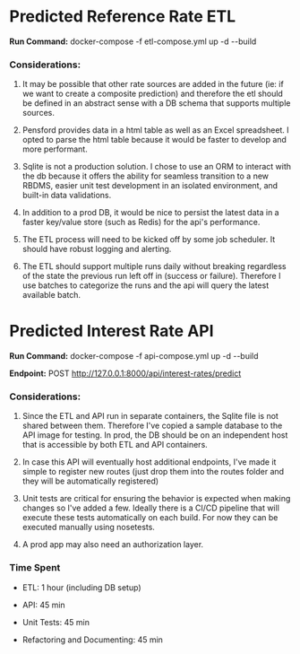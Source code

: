 <h1>Predicted Reference Rate ETL</h1>

<b>Run Command:</b> docker-compose -f etl-compose.yml up -d --build 

<h3>Considerations:</h3>

1. It may be possible that other rate sources are added in the future (ie: if we want to create a composite prediction) and therefore the etl should be defined in an abstract sense with a DB schema that supports multiple sources.

2. Pensford provides data in a html table as well as an Excel spreadsheet. I opted to parse the html table because it would be faster to develop and more performant.

3. Sqlite is not a production solution. I chose to use an ORM to interact with the db because it offers the ability for seamless transition to a new RBDMS, easier unit test development in an isolated environment, and built-in data validations.

4. In addition to a prod DB, it would be nice to persist the latest data in a faster key/value store (such as Redis) for the api's performance.

5. The ETL process will need to be kicked off by some job scheduler. It should have robust logging and alerting.

6. The ETL should support multiple runs daily without breaking regardless of the state the previous run left off in (success or failure). Therefore I use batches to categorize the runs and the api will query the latest available batch.

<h1>Predicted Interest Rate API</h1>

<b>Run Command:</b> docker-compose -f api-compose.yml up -d --build 

<b>Endpoint:</b> POST http://127.0.0.1:8000/api/interest-rates/predict

<h3>Considerations:</h3>

1. Since the ETL and API run in separate containers, the Sqlite file is not shared between them. Therefore I've copied a sample database to the API image for testing. In prod, the DB should be on an independent host that is accessible by both ETL and API containers.

2. In case this API will eventually host additional endpoints, I've made it simple to register new routes (just drop them into the routes folder and they will be automatically registered)

3. Unit tests are critical for ensuring the behavior is expected when making changes so I've added a few. Ideally there is a CI/CD pipeline that will execute these tests automatically on each build. For now they can be executed manually using nosetests.

4. A prod app may also need an authorization layer.

<h3>Time Spent</h3>

* ETL: 1 hour (including DB setup)

* API: 45 min

* Unit Tests: 45 min

* Refactoring and Documenting: 45 min
